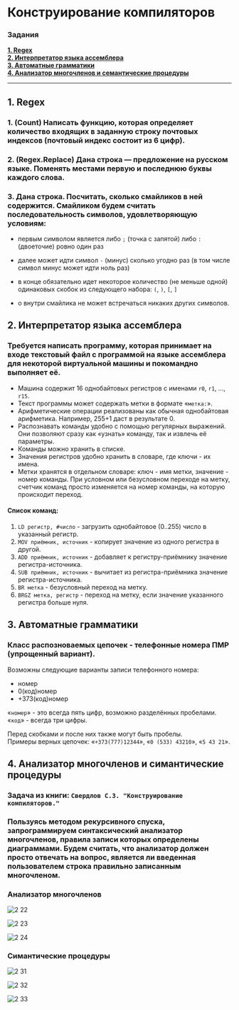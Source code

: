 Конструирование компиляторов
======

### Задания

**[1. Regex](#1-regex)**<br>
**[2. Интерпретатор языка ассемблера](#2-интерпретатор-языка-ассемблера)**<br>
**[3. Автоматные грамматики](#3-автоматные-грамматики)**<br>
**[4. Анализатор многочленов и семантические процедуры](#4-анализатор-многочленов-и-симантические-процедуры)**<br>

***

## 1. Regex

### 1. (Count) Написать функцию, которая определяет количество входящих в заданную строку почтовых индексов (почтовый индекс состоит из 6 цифр).

### 2. (Regex.Replace) Дана строка — предложение на русском языке. Поменять местами первую и последнюю буквы каждого слова.

### 3. Дана строка. Посчитать, сколько смайликов в ней содержится. Смайликом будем считать последовательность символов, удовлетворяющую условиям:  
  - первым символом является либо `;` (точка с запятой) либо `:` (двоеточие) ровно один раз
  - далее может идти символ `-` (минус) сколько угодно раз (в том числе символ минус может идти ноль раз)
  - в конце обязательно идет некоторое количество (не меньше одной) одинаковых скобок из следующего набора: `(`, `)`, `[`, `]`

  - o	внутри смайлика не может встречаться никаких других символов.

## 2. Интерпретатор языка ассемблера

### Требуется написать программу, которая принимает на входе текстовый файл с программой на языке ассемблера для некоторой виртуальной машины и покомандно выполняет её.

  * Машина содержит 16 однобайтовых регистров с именами `r0`, `r1`, ..., `r15`.
  * Текст программы может содержать метки в формате «`метка:`».
  * Арифметические операции реализованы как обычная однобайтовая арифметика. Например, 255+1 даст в результате 0.  
  * Распознавать команды удобно с помощью регулярных выражений. Они позволяют сразу как «узнать» команду, так и извлечь её параметры.  
  * Команды можно хранить в списке.  
  * Значения регистров удобно хранить в словаре, где ключи - их имена.  
  * Метки хранятся в отдельном словаре: ключ - имя метки, значение - номер команды. При условном или безусловном переходе на метку, счетчик команд просто изменяется на номер команды, на которую происходит переход.
  
#### Список команд:

  1. `LD регистр, #число` - загрузить однобайтовое (0..255) число в указанный регистр.
  2. `MOV приёмник, источник` - копирует значение из одного регистра в другой.
  3. `ADD приёмник, источник` - добавляет к регистру-приёмнику значение регистра-источника.
  4. `SUB приёмник, источник` - вычитает из регистра-приёмника значение регистра-источника.
  5. `BR метка` - безусловный переход на метку.
  6. `BRGZ метка, регистр` - переход на метку, если значение указанного регистра больше нуля.
  
  ## 3. Автоматные грамматики
  
  ### Класс распозноваемых цепочек - телефонные номера ПМР (упрощенный вариант).
  
  Возможны следующие варианты записи телефонного номера:
  * номер
  * 0(код)номер
  * +373(код)номер

«`номер`» - это всегда пять цифр, возможно разделённых пробелами.  
«`код`» - всегда три цифры.

Перед скобками и после них также могут быть пробелы.  
Примеры верных цепочек: «`+373(777)12344`», «`0 (533) 43210`», «`5 43 21`».

## 4. Анализатор многочленов и симантические процедуры

### Задача из книги: `Свердлов С.З. "Конструирование компиляторов."`

### Пользуясь методом рекурсивного спуска, запрограммируем синтаксический анализатор многочленов, правила записи которых определены диаграммами. Будем считать, что анализатор должен просто отвечать на вопрос, является ли введенная пользователем строка правильно записанным многочленом.

### Анализатор многочленов

![2 22](https://user-images.githubusercontent.com/70848654/114620381-d44ba500-9cab-11eb-8705-f3bbb59cfcbf.png)

![2 23](https://user-images.githubusercontent.com/70848654/114620384-d4e43b80-9cab-11eb-8c1d-5ed2808a5157.png)

![2 24](https://user-images.githubusercontent.com/70848654/114620385-d4e43b80-9cab-11eb-9897-b43f1b68b760.png)

### Cимантические процедуры

![2 31](https://user-images.githubusercontent.com/70848654/114911923-b7d07980-9e1f-11eb-90a7-246c35022650.png)

![2 32](https://user-images.githubusercontent.com/70848654/114911928-b8691000-9e1f-11eb-8859-00d032473135.png)

![2 33](https://user-images.githubusercontent.com/70848654/114911930-b8691000-9e1f-11eb-8517-afb181429289.png)
